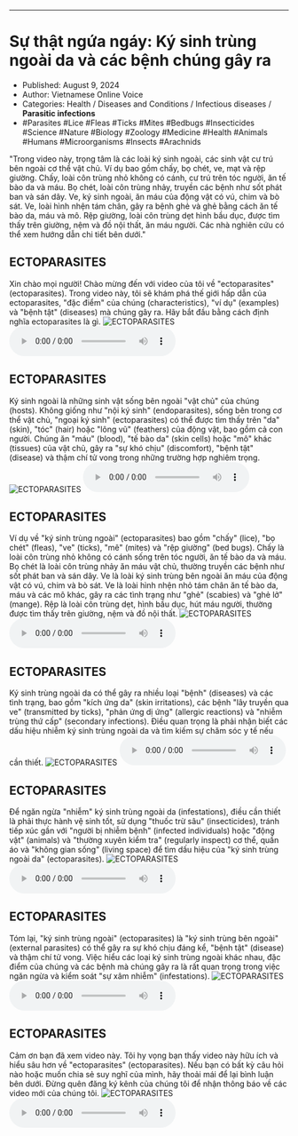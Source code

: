 
---

# Sự thật ngứa ngáy: Ký sinh trùng ngoài da và các bệnh chúng gây ra

- Published: August 9, 2024
- Author: Vietnamese Online Voice
- Categories: Health / Diseases and Conditions / Infectious diseases / **Parasitic infections**
- #Parasites #Lice #Fleas #Ticks #Mites #Bedbugs #Insecticides #Science #Nature #Biology #Zoology #Medicine #Health #Animals #Humans #Microorganisms #Insects #Arachnids

"Trong video này, trọng tâm là các loài ký sinh ngoài, các sinh vật cư trú bên ngoài cơ thể vật chủ. Ví dụ bao gồm chấy, bọ chét, ve, mạt và rệp giường. Chấy, loài côn trùng nhỏ không có cánh, cư trú trên tóc người, ăn tế bào da và máu. Bọ chét, loài côn trùng nhảy, truyền các bệnh như sốt phát ban và sán dây. Ve, ký sinh ngoài, ăn máu của động vật có vú, chim và bò sát. Ve, loài hình nhện tám chân, gây ra bệnh ghẻ và ghẻ bằng cách ăn tế bào da, máu và mô. Rệp giường, loài côn trùng dẹt hình bầu dục, được tìm thấy trên giường, nệm và đồ nội thất, ăn máu người. Các nhà nghiên cứu có thể xem hướng dẫn chi tiết bên dưới."


## ECTOPARASITES

Xin chào mọi người! Chào mừng đến với video của tôi về "ectoparasites" (ectoparasites). Trong video này, tôi sẽ khám phá thế giới hấp dẫn của ectoparasites, "đặc điểm" của chúng (characteristics), "ví dụ" (examples) và "bệnh tật" (diseases) mà chúng gây ra. Hãy bắt đầu bằng cách định nghĩa ectoparasites là gì.
![ECTOPARASITES](https://http-archiver-apis-production-80.schnworks.com/storage/images/transitions/2024-08-09/transition--29204223940-Montserrat-Regular-004895.jpg)
<audio controls>
    <source src="https://http-archiver-apis-production-80.schnworks.com/storage/storage/audio/file-4242432931.mp3" type="audio/mpeg">
</audio>



## ECTOPARASITES

Ký sinh ngoài là những sinh vật sống bên ngoài "vật chủ" của chúng (hosts). Không giống như "nội ký sinh" (endoparasites), sống bên trong cơ thể vật chủ, "ngoại ký sinh" (ectoparasites) có thể được tìm thấy trên "da" (skin), "tóc" (hair) hoặc "lông vũ" (feathers) của động vật, bao gồm cả con người. Chúng ăn "máu" (blood), "tế bào da" (skin cells) hoặc "mô" khác (tissues) của vật chủ, gây ra "sự khó chịu" (discomfort), "bệnh tật" (disease) và thậm chí tử vong trong những trường hợp nghiêm trọng.
![ECTOPARASITES](https://http-archiver-apis-production-80.schnworks.com/storage/images/transitions/2024-08-09/transition--15858002229-Montserrat-Bold-004895.jpg)
<audio controls>
    <source src="https://http-archiver-apis-production-80.schnworks.com/storage/storage/audio/file-19895327179.mp3" type="audio/mpeg">
</audio>



## ECTOPARASITES

Ví dụ về "ký sinh trùng ngoài" (ectoparasites) bao gồm "chấy" (lice), "bọ chét" (fleas), "ve" (ticks), "mê" (mites) và "rệp giường" (bed bugs). Chấy là loài côn trùng nhỏ không có cánh sống trên tóc người, ăn tế bào da và máu. Bọ chét là loài côn trùng nhảy ăn máu vật chủ, thường truyền các bệnh như sốt phát ban và sán dây. Ve là loài ký sinh trùng bên ngoài ăn máu của động vật có vú, chim và bò sát. Ve là loài hình nhện nhỏ tám chân ăn tế bào da, máu và các mô khác, gây ra các tình trạng như "ghẻ" (scabies) và "ghẻ lở" (mange). Rệp là loài côn trùng dẹt, hình bầu dục, hút máu người, thường được tìm thấy trên giường, nệm và đồ nội thất.
![ECTOPARASITES](https://http-archiver-apis-production-80.schnworks.com/storage/images/transitions/2024-08-09/transition--7222047544-Montserrat-Medium-673AB7.jpg)
<audio controls>
    <source src="https://http-archiver-apis-production-80.schnworks.com/storage/storage/audio/file-16438513085.mp3" type="audio/mpeg">
</audio>



## ECTOPARASITES

Ký sinh trùng ngoài da có thể gây ra nhiều loại "bệnh" (diseases) và các tình trạng, bao gồm "kích ứng da" (skin irritations), các bệnh "lây truyền qua ve" (transmitted by ticks), "phản ứng dị ứng" (allergic reactions) và "nhiễm trùng thứ cấp" (secondary infections). Điều quan trọng là phải nhận biết các dấu hiệu nhiễm ký sinh trùng ngoài da và tìm kiếm sự chăm sóc y tế nếu cần thiết.
![ECTOPARASITES](https://http-archiver-apis-production-80.schnworks.com/storage/images/transitions/2024-08-09/transition--218934026-Montserrat-ExtraBold-1A237E.jpg)
<audio controls>
    <source src="https://http-archiver-apis-production-80.schnworks.com/storage/storage/audio/file-9848296815.mp3" type="audio/mpeg">
</audio>



## ECTOPARASITES

Để ngăn ngừa "nhiễm" ký sinh trùng ngoài da (infestations), điều cần thiết là phải thực hành vệ sinh tốt, sử dụng "thuốc trừ sâu" (insecticides), tránh tiếp xúc gần với "người bị nhiễm bệnh" (infected individuals) hoặc "động vật" (animals) và "thường xuyên kiểm tra" (regularly inspect) cơ thể, quần áo và "không gian sống" (living space) để tìm dấu hiệu của "ký sinh trùng ngoài da" (ectoparasites).
![ECTOPARASITES](https://http-archiver-apis-production-80.schnworks.com/storage/images/transitions/2024-08-09/transition--12033866231-Montserrat-Thin-9C27B0.jpg)
<audio controls>
    <source src="https://http-archiver-apis-production-80.schnworks.com/storage/storage/audio/file-36918757265.mp3" type="audio/mpeg">
</audio>



## ECTOPARASITES

Tóm lại, "ký sinh trùng ngoài" (ectoparasites) là "ký sinh trùng bên ngoài" (external parasites) có thể gây ra sự khó chịu đáng kể, "bệnh tật" (disease) và thậm chí tử vong. Việc hiểu các loại ký sinh trùng ngoài khác nhau, đặc điểm của chúng và các bệnh mà chúng gây ra là rất quan trọng trong việc ngăn ngừa và kiểm soát "sự xâm nhiễm" (infestations).
![ECTOPARASITES](https://http-archiver-apis-production-80.schnworks.com/storage/images/transitions/2024-08-09/transition--9163403403-Montserrat-Regular-004895.jpg)
<audio controls>
    <source src="https://http-archiver-apis-production-80.schnworks.com/storage/storage/audio/file-10442172989.mp3" type="audio/mpeg">
</audio>



## ECTOPARASITES

Cảm ơn bạn đã xem video này. Tôi hy vọng bạn thấy video này hữu ích và hiểu sâu hơn về "ectoparasites" (ectoparasites). Nếu bạn có bất kỳ câu hỏi nào hoặc muốn chia sẻ suy nghĩ của mình, hãy thoải mái để lại bình luận bên dưới. Đừng quên đăng ký kênh của chúng tôi để nhận thông báo về các video mới của chúng tôi.
![ECTOPARASITES](https://http-archiver-apis-production-80.schnworks.com/storage/images/transitions/2024-08-09/transition-1815502748-Montserrat-Medium-303F9F.jpg)
<audio controls>
    <source src="https://http-archiver-apis-production-80.schnworks.com/storage/storage/audio/file-12181956616.mp3" type="audio/mpeg">
</audio>

